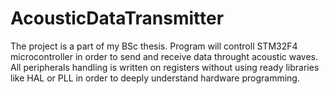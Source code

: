 # AcousticDataTransmitter
The project is a part of my BSc thesis. Program will controll STM32F4 microcontroller in order to send and receive data throught acoustic waves. 
All peripherals handling is written on registers without using ready libraries like HAL or PLL in order to deeply understand hardware programming. 
